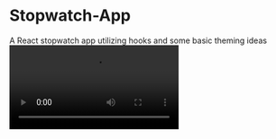 # Stopwatch-App
A React stopwatch app utilizing hooks and some basic theming ideas 
![Demo](https://i.imgur.com/ShzZKCS.mp4)

